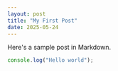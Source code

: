 ```yaml
---
layout: post
title: "My First Post"
date: 2025-05-24
---
```


Here's a sample post in Markdown.

```js
console.log("Hello world");
```
